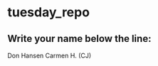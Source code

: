 # tuesday_repo

Write your name below the line:
--------------------------------------------------------

Don Hansen
Carmen H. (CJ)